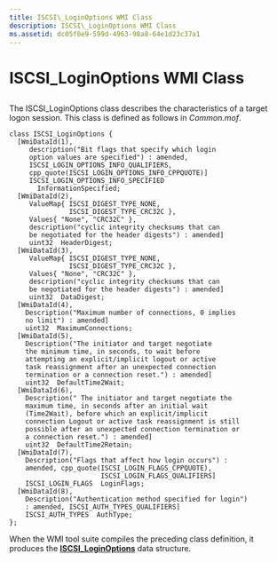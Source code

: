 ```yaml
---
title: ISCSI\_LoginOptions WMI Class
description: ISCSI\_LoginOptions WMI Class
ms.assetid: dc05f8e9-599d-4963-98a8-64e1d23c37a1
---
```


# ISCSI\_LoginOptions WMI Class


## <span id="ddk_iscsi_loginoptions_wmi_class_kr"></span><span id="DDK_ISCSI_LOGINOPTIONS_WMI_CLASS_KR"></span>


The ISCSI\_LoginOptions class describes the characteristics of a target logon session. This class is defined as follows in *Common.mof*.

```
class ISCSI_LoginOptions {
  [WmiDataId(1),
     description("Bit flags that specify which login 
     option values are specified") : amended,
     ISCSI_LOGIN_OPTIONS_INFO_QUALIFIERS,
     cpp_quote(ISCSI_LOGIN_OPTIONS_INFO_CPPQUOTE)]
     ISCSI_LOGIN_OPTIONS_INFO_SPECIFIED  
       InformationSpecified;
  [WmiDataId(2), 
     ValueMap{ ISCSI_DIGEST_TYPE_NONE,
               ISCSI_DIGEST_TYPE_CRC32C }, 
     Values{ "None", "CRC32C" },
     description("cyclic integrity checksums that can 
     be negotiated for the header digests") : amended]
     uint32  HeaderDigest;
  [WmiDataId(3),
     ValueMap{ ISCSI_DIGEST_TYPE_NONE,
               ISCSI_DIGEST_TYPE_CRC32C },
     Values{ "None", "CRC32C" },
     description("cyclic integrity checksums that can 
     be negotiated for the header digests") : amended]
     uint32  DataDigest;
  [WmiDataId(4),
    Description("Maximum number of connections, 0 implies 
    no limit") : amended]
    uint32  MaximumConnections;
  [WmiDataId(5),
    Description("The initiator and target negotiate 
    the minimum time, in seconds, to wait before 
    attempting an explicit/implicit logout or active 
    task reassignment after an unexpected connection
    termination or a connection reset.") : amended]
    uint32  DefaultTime2Wait;
  [WmiDataId(6),
    Description(" The initiator and target negotiate the
    maximum time, in seconds after an initial wait
    (Time2Wait), before which an explicit/implicit
    connection Logout or active task reassignment is still
    possible after an unexpected connection termination or
    a connection reset.") : amended]
    uint32  DefaultTime2Retain;
  [WmiDataId(7),
    Description("Flags that affect how login occurs") :
    amended, cpp_quote(ISCSI_LOGIN_FLAGS_CPPQUOTE),
                       ISCSI_LOGIN_FLAGS_QUALIFIERS]
    ISCSI_LOGIN_FLAGS  LoginFlags;
  [WmiDataId(8),
    Description("Authentication method specified for login")
    : amended, ISCSI_AUTH_TYPES_QUALIFIERS]
    ISCSI_AUTH_TYPES  AuthType;
};
```

When the WMI tool suite compiles the preceding class definition, it produces the [**ISCSI\_LoginOptions**](https://msdn.microsoft.com/library/windows/hardware/ff561541) data structure.

 

 





